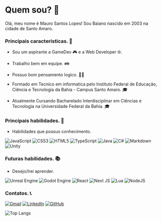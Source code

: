 # Quem sou? 🎈
Olá, meu nome é Mauro Santos Lopes! Sou Baiano nascido em 2003 na cidade de Santo Amaro. 

### Principais caracteristicas. 🎨
- Sou um aspirante a GameDev 🎮 e a Web Developer 🌐.

- Trabalho bem em equipe. 👪

- Possuo bom pensamento logico. 👩‍💻

- Formado em Tecnico em informatica pelo Instituto Federal de Educação, Ciência e Tecnologia da Bahia - Campus Santo Amaro. 🎓

- Atualmente Cursando Bacharelado Interdisciplinar em Ciências e Tecnologia na Universidade Federal da Bahia. 🎓

### Principais habilidades. 🧾
- Habilidades que possuo conhecimento.


![JavaScript](https://img.shields.io/badge/JavaScript-000?style=for-the-badge&logo=javascript)
![CSS3](https://img.shields.io/badge/css3-%231572B6.svg?style=for-the-badge&logo=css3&logoColor=white)
![HTML5](https://img.shields.io/badge/html5-%23E34F26.svg?style=for-the-badge&logo=html5&logoColor=white)
![TypeScript](https://img.shields.io/badge/TypeScript-000?style=for-the-badge&logo=typescript)
![Java](https://img.shields.io/badge/java-%23ED8B00.svg?style=for-the-badge&logo=openjdk&logoColor=white)
![C#](https://img.shields.io/badge/c%23-%23239120.svg?style=for-the-badge&logo=c-sharp&logoColor=white)
![Markdown](https://img.shields.io/badge/markdown-%23000000.svg?style=for-the-badge&logo=markdown&logoColor=white)
![Unity](https://img.shields.io/badge/unity-%23000000.svg?style=for-the-badge&logo=unity&logoColor=white)


### Futuras habilidades. 📚
- Desejo/Irei aprender.


![Unreal Engine](https://img.shields.io/badge/unrealengine-%23313131.svg?style=for-the-badge&logo=unrealengine&logoColor=white)
![Godot Engine](https://img.shields.io/badge/GODOT-%23FFFFFF.svg?style=for-the-badge&logo=godot-engine)
![React](https://img.shields.io/badge/react-%2320232a.svg?style=for-the-badge&logo=react&logoColor=%2361DAFB)
![Next JS](https://img.shields.io/badge/Next-black?style=for-the-badge&logo=next.js&logoColor=white)
![Lua](https://img.shields.io/badge/lua-%232C2D72.svg?style=for-the-badge&logo=lua&logoColor=white)
![NodeJS](https://img.shields.io/badge/node.js-6DA55F?style=for-the-badge&logo=node.js&logoColor=white)

### Contatos. 📞

[![Gmail](https://img.shields.io/badge/Gmail-D14836?style=for-the-badge&logo=gmail&logoColor=white)](Mauro.slopes06@gmail.com)
[![LinkedIn](https://img.shields.io/badge/linkedin-%230077B5.svg?style=for-the-badge&logo=linkedin&logoColor=white)](https://www.linkedin.com/in/mauro-santos-lopes-011b3025b/)
[![GitHub](https://img.shields.io/badge/github-%23121011.svg?style=for-the-badge&logo=github&logoColor=white)](https://github.com/MauroSLopes)



![Top Langs](https://github-readme-stats-git-masterrstaa-rickstaa.vercel.app/api/top-langs/?username=MauroSLopes&bg_color=000&border_color=30A3DC&title_color=E94D5F&text_color=FFF)
